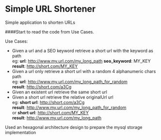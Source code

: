 # Simple URL Shortener

Simple application to shorten URLs

####Start to read the code from Use Cases.

Use Cases:

* Given a url and a SEO keyword retrieve a short url with the keyword as path <br/>
  eg: **url**: http://www.my.url.com/my_long_path **seo_keyword**: MY_KEY <br/>
  **result**: http://short.com/MY_KEY 
* Given a url only retrieve a short url with a random 4 alphanumeric chars path <br/>
  eg: **url**: http://www.my.url.com/my_long_path_for_random <br/>
  **result**: http://short.com/a3Cg
* Given an existent url retrieve the same short url
* Given a short url retrieve the relative originalUrl url <br/>
  eg: **short url**: http://short.com/a3Cg <br/>
  **result**: http://www.my.url.com/my_long_path_for_random <br/>
  or  **short url**: http://short.com/MY_KEY <br/>
  **result**: http://www.my.url.com/my_long_path


Used an hexagonal architecture design to prepare the mysql storage implementation
